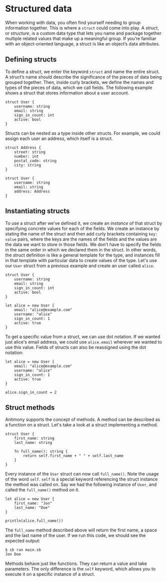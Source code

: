 # Structured data

When working with data, you often find yourself needing to group information together. This is where a `struct` could come into play. A _struct_, or _structure_, is a custom data type that lets you name and package together multiple related values that make up a meaningful group. If you’re familiar with an object-oriented language, a struct is like an object’s data attributes.

## Defining structs

To define a struct, we enter the keyword `struct` and name the entire struct. A struct’s name should describe the significance of the pieces of data being grouped together. Then, inside curly brackets, we define the names and types of the pieces of data, which we call fields. The following example shows a struct that stores information about a user account.

```
struct User {
    username: string
    email: string
    sign_in_count: int
    active: bool
}
```

Structs can be nested as a type inside other structs. For example, we could assign each user an address, which itself is a struct.

```
struct Address {
    street: string
    number: int
    postal_code: string
    city: string
}

struct User {
    username: string
    email: string
    address: Address
}
```

## Instantiating structs

To use a struct after we’ve defined it, we create an _instance_ of that struct by specifying concrete values for each of the fields. We create an instance by stating the name of the struct and then add curly brackets containing `key: value` pairs, where the keys are the names of the fields and the values are the data we want to store in those fields. We don’t have to specify the fields in the same order in which we declared them in the struct. In other words, the struct definition is like a general template for the type, and instances fill in that template with particular data to create values of the type. Let's use our `User` struct from a previous example and create an user called `alice`.

```
struct User {
    username: string
    email: string
    sign_in_count: int
    active: bool
}

let alice = new User {
    email: "alice@example.com"
    username: "alice"
    sign_in_count: 1
    active: true
}
```

To get a specific value from a struct, we can use dot notation. If we wanted just alice's email address, we could use `alice.email` wherever we wanted to use this value. Fields of structs can also be reassigned using the dot notation:

```
let alice = new User {
    email: "alice@example.com"
    username: "alice"
    sign_in_count: 1
    active: true
}

alice.sign_in_count = 2
```

## Struct methods

Antimony supports the concept of methods. A method can be described as a function on a struct. Let's take a look at a struct implementing a method.

```
struct User {
    first_name: string
    last_name: string

    fn full_name(): string {
        return self.first_name + " " + self.last_name
    }
}
```

Every instance of the `User` struct can now call `full_name()`. Note the usage of the word `self`. `self` is a special keyword referencing the struct instance the method was called on. Say we had the following instance of `User`, and called the `full_name()` method on it.

```
let alice = new User {
    first_name: "Jon"
    last_name: "Doe"
}

println(alice.full_name())
```

The `full_name` method described above will return the first name, a space and the last name of the user. If we run this code, we should see the expected output:

```
$ sb run main.sb
Jon Doe
```

Methods behave just like functions. They can return a value and take parameters. The only difference is the `self` keyword, which allows you to execute it on a specific instance of a struct.
